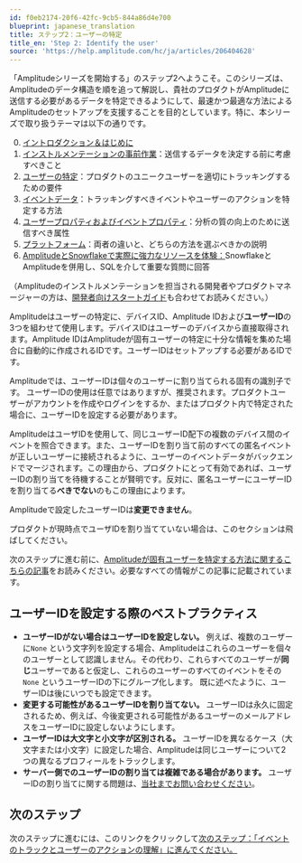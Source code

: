 ```yaml
---
id: f0eb2174-20f6-42fc-9cb5-844a86d4e700
blueprint: japanese_translation
title: ステップ2：ユーザーの特定
title_en: 'Step 2: Identify the user'
source: 'https://help.amplitude.com/hc/ja/articles/206404628'
---
```

「Amplitudeシリーズを開始する」のステップ2へようこそ。このシリーズは、Amplitudeのデータ構造を順を追って解説し、貴社のプロダクトがAmplitudeに送信する必要があるデータを特定できるようにして、最速かつ最適な方法によるAmplitudeのセットアップを支援することを目的としています。特に、本シリーズで取り扱うテーマは以下の通りです。

0. [イントロダクション＆はじめに](https://help.amplitude.com/hc/en-us/articles/207108137-Introduction-Getting-Started)
1. [インストルメンテーションの事前作業](/docs/get-started/instrumentation-prework)：送信するデータを決定する前に考慮すべきこと
2. [ユーザーの特定](/docs/get-started/identify-users)：プロダクトのユニークユーザーを適切にトラッキングするための要件
3. [イベントデータ](https://help.amplitude.com/hc/en-us/articles/206404698)：トラッキングすべきイベントやユーザーのアクションを特定する方法
4. [ユーザープロパティおよびイベントプロパティ](https://help.amplitude.com/hc/en-us/articles/207108327)：分析の質の向上のために送信すべき属性
5. [プラットフォーム](/docs/get-started/cross-platform-vs-separate-platform)：両者の違いと、どちらの方法を選ぶべきかの説明
6. [AmplitudeとSnowflakeで実際に強力なリソースを体験：](https://help.amplitude.com/hc/en-us/articles/206404718)SnowflakeとAmplitudeを併用し、SQLを介して重要な質問に回答

（Amplitudeのインストルメンテーションを担当される開発者やプロダクトマネージャーの方は、[開発者向けスタートガイド](https://help.amplitude.com/hc/en-us/articles/115000959052-For-Developers-Getting-Started)も合わせてお読みください。）

Amplitudeはユーザーの特定に、デバイスID、Amplitude IDおよび**ユーザーID**の3つを組わせて使用します。デバイスIDはユーザーのデバイスから直接取得されます。Amplitude IDはAmplitudeが固有ユーザーの特定に十分な情報を集めた場合に自動的に作成されるIDです。ユーザーIDはセットアップする必要があるIDです。

Amplitudeでは、ユーザーIDは個々のユーザーに割り当てられる固有の識別子です。 ユーザーIDの使用は任意ではありますが、推奨されます。プロダクトユーザーがアカウントを作成やログインをするか、またはプロダクト内で特定された場合に、ユーザーIDを設定する必要があります。

AmplitudeはユーザIDを使用して、同じユーザーID配下の複数のデバイス間のイベントを照合できます。また、ユーザーIDを割り当て前のすべての匿名イベントが正しいユーザーに接続されるように、ユーザーのイベントデータがバックエンドでマージされます。この理由から、プロダクトにとって有効であれば、ユーザーIDの割り当てを待機することが賢明です。反対に、匿名ユーザーにユーザーIDを割り当てる**べきでない**のもこの理由によります。

Amplitudeで設定したユーザーIDは**変更できません**。

プロダクトが現時点でユーザIDを割り当てていない場合は、このセクションは飛ばしてください。

次のステップに進む前に、[Amplitudeが固有ユーザーを特定する方法に関するこちらの記事](/docs/cdp/sources/instrument-track-unique-users)をお読みください。必要なすべての情報がこの記事に記載されています。

## ユーザーIDを設定する際のベストプラクティス

* **ユーザーIDがない場合はユーザーIDを設定しない。** 例えば、複数のユーザーに`None` という文字列を設定する場合、Amplitudeはこれらのユーザーを個々のユーザーとして認識しません。その代わり、これらすべてのユーザーが**同じ**ユーザーであると仮定し、これらのユーザーのすべてのイベントをその`None` というユーザーIDの下にグループ化します。 既に述べたように、ユーザーIDは後にいつでも設定できます。
* **変更する可能性があるユーザーIDを割り当てない。** ユーザーIDは永久に固定されるため、例えば、今後変更される可能性があるユーザーのメールアドレスをユーザーIDに設定しないようにします。
* **ユーザーIDは大文字と小文字が区別される。** ユーザーIDを異なるケース（大文字または小文字）に設定した場合、Amplitudeは同じユーザーについて2つの異なるプロフィールをトラックします。
* **サーバー側でのユーザーIDの割り当ては複雑である場合があります。** ユーザーIDの割り当てに関する問題は、[当社までお問い合わせください](https://help.amplitude.com/hc/en-us/requests/new)。

## 次のステップ

次のステップに進むには、このリンクをクリックして[次のステップ：「イベントのトラックとユーザーのアクションの理解」に進んでください。](https://help.amplitude.com/hc/articles/206404698)
